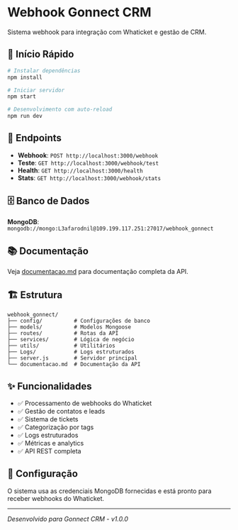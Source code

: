 # Webhook Gonnect CRM

Sistema webhook para integração com Whaticket e gestão de CRM.

## 🚀 Início Rápido

```bash
# Instalar dependências
npm install

# Iniciar servidor
npm start

# Desenvolvimento com auto-reload
npm run dev
```

## 📡 Endpoints

- **Webhook**: `POST http://localhost:3000/webhook`
- **Teste**: `GET http://localhost:3000/webhook/test`  
- **Health**: `GET http://localhost:3000/health`
- **Stats**: `GET http://localhost:3000/webhook/stats`

## 🗄️ Banco de Dados

**MongoDB**: `mongodb://mongo:L3afarodnil@109.199.117.251:27017/webhook_gonnect`

## 📚 Documentação

Veja [documentacao.md](./documentacao.md) para documentação completa da API.

## 🏗️ Estrutura

```
webhook_gonnect/
├── config/          # Configurações de banco
├── models/          # Modelos Mongoose  
├── routes/          # Rotas da API
├── services/        # Lógica de negócio
├── utils/           # Utilitários
├── Logs/            # Logs estruturados
├── server.js        # Servidor principal
└── documentacao.md  # Documentação da API
```

## ✨ Funcionalidades

- ✅ Processamento de webhooks do Whaticket
- ✅ Gestão de contatos e leads
- ✅ Sistema de tickets
- ✅ Categorização por tags
- ✅ Logs estruturados
- ✅ Métricas e analytics
- ✅ API REST completa

## 🔧 Configuração

O sistema usa as credenciais MongoDB fornecidas e está pronto para receber webhooks do Whaticket.

---

*Desenvolvido para Gonnect CRM - v1.0.0* 